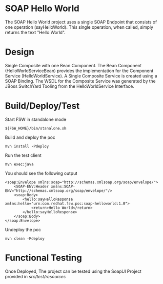 SOAP Hello World
=======

The SOAP Hello World project uses a single SOAP Endpoint that consists of one operation (sayHelloWorld). This single operation, when called, simply returns the text "Hello World".

Design
======
Single Composite with one Bean Component. The Bean Component (HelloWorldServiceBean) provides the implementation for the Component Service (HelloWorldService). A Single Composite Service is created using a SOAP Binding. The WSDL for the Composite Service was generated by the JBoss SwitchYard Tooling from the HelloWorldService Interface.

Build/Deploy/Test
======
Start FSW in standalone mode

    ${FSW_HOME}/bin/stanalone.sh

Build and deploy the poc

	mvn install -Pdeploy

Run the test client

	mvn exec:java

You should see the following output

    <soap:Envelope xmlns:soap="http://schemas.xmlsoap.org/soap/envelope/">
    	<SOAP-ENV:Header xmlns:SOAP-ENV="http://schemas.xmlsoap.org/soap/envelope/"/>
		<soap:Body>
			<hello:sayHelloResponse xmlns:hello="urn:com.redhat.fsw.poc:soap-helloworld:1.0">
				<return>Hello World</return>
			</hello:sayHelloResponse>
		</soap:Body>
    </soap:Envelope>

Undeploy the poc

	mvn clean -Pdeploy


Functional Testing
======
Once Deployed, The project can be tested using the SoapUI Project provided in *src/test/resources*
